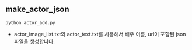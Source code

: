## make_actor_json

```shell
python actor_add.py 
```
- actor_image_list.txt와 actor_text.txt를 사용해서 배우 이름, url이 포함된 json 파일을 생성합니다.